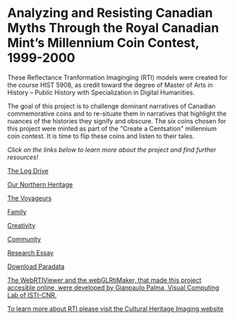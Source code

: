 # Analyzing and Resisting Canadian Myths Through the Royal Canadian Mint’s Millennium Coin Contest, 1999-2000

These Reflectance Tranformation Imaginging (RTI) models were created for the course HIST 5908, as credit toward the degree of Master of Arts in History – Public History with Specialization in Digital Humanities.

The goal of this project is to challenge dominant narratives of Canadian commemorative coins and to re-situate them in narratives that highlight the nuances of the histories they signify and obscure. The six coins chosen for this project were minted as part of the "Create a Centsation" millennium coin contest. It is time to flip these coins and listen to their tales.

*Click on the links below to learn more about the project and find further resources!*
 
[The Log Drive](the_log_drive_coin.md)

[Our Northern Heritage](our_northern_heritage_coin.md)

[The Voyageurs](the-voyageurs-coin.md)

[Family](family_coin.md)

[Creativity](creativity_coin.md)

[Community](community_coin.md)

[Research Essay](the_essay.md)

[Download Paradata](paradata.md) 


[The WebRTIViewer and the webGLRtiMaker, that made this project accesible online, were developed by Gianpaulo Palma, Visual Computing Lab of ISTI-CNR.](http://vcg.isti.cnr.it/rti/webviewer.php) 

[To learn more about RTI please visit the Cultural Heritage Imaging website](http://culturalheritageimaging.org/Technologies/RTI/)

